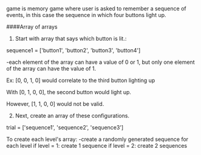 ###
game is memory game where user is asked to remember a sequence of events, in this case the sequence in which four buttons light up.

####Array of arrays
1. Start with array that says which button is lit.:

sequence1 = ['button1', 'button2', 'button3', 'button4']

-each element of the array can have a value of 0 or 1, but only one element of the array can have the value of 1.

Ex:
[0, 0, 1, 0] would correlate to the third button lighting up

With [0, 1, 0, 0], the second button would light up.

However, [1, 1, 0, 0] would not be valid.

2. Next, create an array of these configurations.

trial = ['sequence1', 'sequence2', 'sequence3']


To create each level's array:
-create a randomly generated sequence for each level
if level = 1: 
	create 1 sequence
if level = 2:
	create 2 sequences


